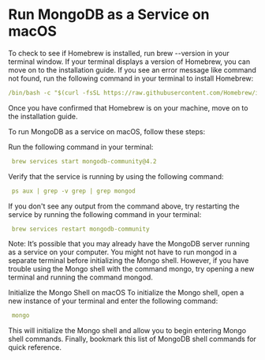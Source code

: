# Run MongoDB as a Service on macOS

To check to see if Homebrew is installed, run brew --version in your terminal window. If your terminal displays a version of Homebrew, you can move on to the installation guide. If you see an error message like command not found, run the following command in your terminal to install Homebrew:

```yaml
/bin/bash -c "$(curl -fsSL https://raw.githubusercontent.com/Homebrew/install/HEAD/install.sh)"
```

Once you have confirmed that Homebrew is on your machine, move on to the installation guide.

To run MongoDB as a service on macOS, follow these steps:

Run the following command in your terminal:

```yaml
 brew services start mongodb-community@4.2
```

Verify that the service is running by using the following command:

```yaml
 ps aux | grep -v grep | grep mongod
```

If you don't see any output from the command above, try restarting the service by running the following command in your terminal:

```yaml
 brew services restart mongodb-community
```

Note: It’s possible that you may already have the MongoDB server running as a service on your computer. You might not have to run mongod in a separate terminal before initializing the Mongo shell. However, if you have trouble using the Mongo shell with the command mongo, try opening a new terminal and running the command mongod.

Initialize the Mongo Shell on macOS
To initialize the Mongo shell, open a new instance of your terminal and enter the following command:

```yaml
 mongo
```

This will initialize the Mongo shell and allow you to begin entering Mongo shell commands. Finally, bookmark this list of MongoDB shell commands for quick reference.
